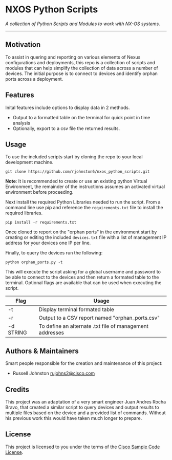 # NXOS Python Scripts

*A collection of Python Scripts and Modules to work with NX-OS systems.*

---

## Motivation

To assist in quering and reporting on various elements of Nexus configurations and deployments, this repo is a collection of scripts and modules that can help simplify the collection of data across a number of devices. The initial purpose is to connect to devices and identify orphan ports across a deployment.

## Features

Inital features include options to display data in 2 methods.
- Output to a formatted table on the terminal for quick point in time analysis
- Optionally, export to a csv file the returned results.

## Usage

To use the included scripts start by cloning the repo to your local development machine. 

```git clone https://github.com/rjohnston6/nxos_python_scripts.git```

**Note**: It is recommended to create or use an existing python Virtual Environment, the remainder of the instructions assumes an activated virtual environment before proceeding.

Next install the required Python Libraries needed to run the script. From a command line use pip and reference the ```requirements.txt``` file to install the required libraries.

```pip install -r requirements.txt```

Once cloned to report on the "orphan ports"  in the environment start by creating or editing the included ```devices.txt```  file with a list of management IP address for your devices one IP per line. 

Finally, to query the devices run the following:

```python orphan_ports.py -t```

This will execute the script asking for a global username and password to be able to connect to the devices and then return a formated table to the terminal. Optional flags are available that can be used when executing the script.

| Flag | Usage |
| ---- | ----- |
| -t | Display terminal formated table |
| -r | Output to a CSV report named "orphan_ports.csv" |
| -d STRING | To define an alternate .txt file of management addresses |


## Authors & Maintainers

Smart people responsible for the creation and maintenance of this project:

- Russell Johnston <rujohns2@cisco.com>

## Credits

This project was an adaptation of a very smart engineer Juan Andres Rocha Bravo, that created a similar script to query devices and output results to multiple files based on the device and a provided list of commands. Without his previous work this would have taken much longer to prepare.

## License

This project is licensed to you under the terms of the [Cisco Sample
Code License](./LICENSE).
